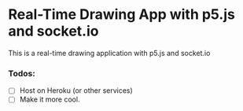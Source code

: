# Real-Time Drawing App with p5.js and socket.io
This is a real-time drawing application with p5.js and socket.io  

### Todos:
 - [ ] Host on Heroku (or other services)
 - [ ] Make it more cool.
